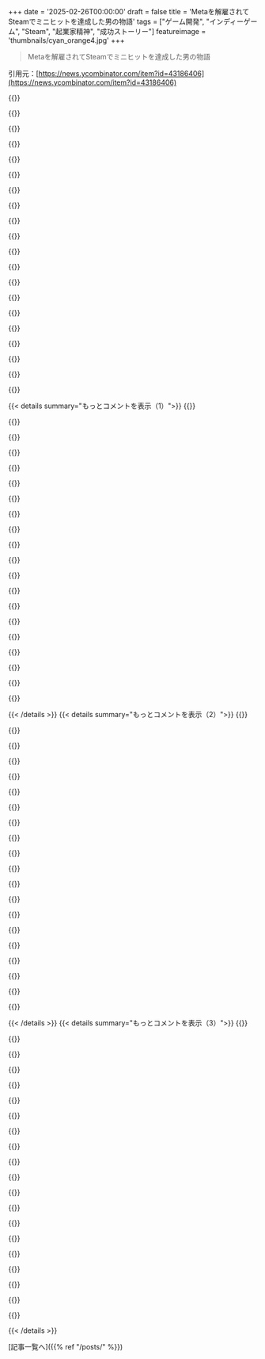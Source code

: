 +++
date = '2025-02-26T00:00:00'
draft = false
title = 'Metaを解雇されてSteamでミニヒットを達成した男の物語'
tags = ["ゲーム開発", "インディーゲーム", "Steam", "起業家精神", "成功ストーリー"]
featureimage = 'thumbnails/cyan_orange4.jpg'
+++

> Metaを解雇されてSteamでミニヒットを達成した男の物語

引用元：[https://news.ycombinator.com/item?id=43186406](https://news.ycombinator.com/item?id=43186406)

{{<matomeQuote body="素晴らしい仕事だね、Brian！短期間での成果に驚いているよ。インディーゲーム会社を始めたばかりなんだけど、いくつか関連する質問があってもいいかな？<br>1) 給料やマーケティング支援が必要なければ、パブリッシング契約にサインした？<br>2) アーリーアクセスとフルランチ、フルランチを選んだ理由は？<br>3) Steam以外での宣伝活動はどれくらい行った？事前の宣伝が成功に影響を与えたと思う？" userName="randfish" createdAt="2025-02-27T01:55:22" color="#ff5733">}}

{{<matomeQuote body="ありがとう、Rand！<br>1) 開発者の状況次第だけど、君の価値の見方は良いと思う。私のケースでは、4つの理由があったよ：経験豊富なパートナーの存在、手元にあるお金、優秀なアーティストとのコネクション、その名声が役立つということ。<br>2) EAは特定のゲームに合うけど、Ballionaireには1年で達成可能なビジョンがあったんだ。<br>3) トレーラーは非常に効果的なプロモーションツールだったよ。" userName="newobj" createdAt="2025-02-27T02:13:32" color="#785bff">}}

{{<matomeQuote body="”素晴らしいフックを持って、過剰なバランスを取らない。ちょっとしたジャンクを残す。スコープを小さくして早く完成させる。トロープを避けて目立つ。”<br>これは素晴らしいアドバイスだね。君の足跡を追えることを願っているよ！" userName="randfish" createdAt="2025-02-27T05:10:17" color="#785bff">}}

{{<matomeQuote body="正直言って、これは新しい創造的なものには良いアドバイスのように思えるね。" userName="mikeshi42" createdAt="2025-02-27T05:41:27" color="">}}

{{<matomeQuote body="ゲームを作り始めてからどれくらいでパブリッシャーにアプローチしたの？YCはしばしば創業者への投資の重要性を説くけど、収益やユーザーが必要とのことはちょっとダブルスタンダードのように感じているので、出版社と話し始めた段階や、契約を結んだ時の製品の状態が気になる。" userName="Apofis" createdAt="2025-02-27T03:48:49" color="">}}

{{<matomeQuote body="私もこれが気になって、パブリッシャーのサイトを見たよ。<br>サイトにはいくつかの情報があったが、まだ具体的な意見をOPから聞きたいと思っている。" userName="gcheong" createdAt="2025-02-27T18:42:37" color="">}}

{{<matomeQuote body="”素晴らしいフックを持って、過剰なバランスを取らない。ちょっとしたジャンクを残す。スコープを小さくして早く完成させる。トロープを避けて目立つ。”<br>限られたプレイ時間のあるゲームでは、Steamの2時間返金ポリシーとのバランスを取ることは可能？" userName="JansjoFromIkea" createdAt="2025-02-27T13:44:28" color="">}}

{{<matomeQuote body="個人的には、ゲームの全コンテンツを2時間以内で終わらせることができるなら、その時点で完成されていないか、金額に見合わないと思う。" userName="pc86" createdAt="2025-02-27T14:15:30" color="">}}

{{<matomeQuote body="2時間は映画や小説の内容に相当する。全てのゲームが何十時間も必要なわけではない。たぶん今のゲーマーの多くは、私のように年齢が高い人たちで、週に数時間しかゲームができないんだ。" userName="wjnc" createdAt="2025-02-27T14:54:11" color="">}}

{{<matomeQuote body="それは両方の見方があるね。2時間で終わる映画にもお金を払うし、JourneyやA Short Hikeのような1回のプレイで終わるゲームもある。" userName="mikepurvis" createdAt="2025-02-27T14:54:58" color="">}}

{{<matomeQuote body="その考えで会社を始めたことあるけど、失敗した。でもそのミッションには今でも賛同してるよ。" userName="michaelgburton" createdAt="2025-02-27T15:34:15" color="">}}

{{<matomeQuote body="短いゲームを作るつもりだったん？それとも何かを省略するサービスを提供しようとしたの？今は「自分でゲームを買って遊ぶ」と「他の人が遊んでるのを観る」っていう大きな違いがあると思う。例えば、10ドルでAC:Odysseyのベストな4-6時間を遊べるガイド付きツアーみたいなのがあったら面白いね。" userName="mikepurvis" createdAt="2025-02-27T15:57:35" color="#ff5733">}}

{{<matomeQuote body="自分はお金払ってゲーム体験を買うと思ってるから、嫌な部分を飛ばせるのはお金を払う価値がないと思う。悪いサイドメニューを出された時と同じで、そんなのにお金払いたくない！だから、嫌な部分がないゲームか、さっさと他のゲームに行くかの選択肢だね。" userName="rlpb" createdAt="2025-03-01T15:40:12" color="">}}

{{<matomeQuote body="XPブースターは自分は買わないけど、同じような葛藤はある。新作に対しては耐えられないかも。だから、バグが修正されてから2年後に20ドルで基盤となるゲームを買い、10ドルで「プレイヤーズダイジェスト」モッドを手に入れる感じかな。やっぱりPC限定になるのが難しいかも。" userName="mikepurvis" createdAt="2025-03-03T19:59:22" color="">}}

{{<matomeQuote body="短いゲームを作ってたよ。他のメディアと同じくらい濃密な娯楽を詰め込んだゲームをね。省略したゲームもいいアプローチだけど、最初から無駄を省いた短いゲームの方が楽しめてる。" userName="michaelgburton" createdAt="2025-03-04T18:51:44" color="">}}

{{<matomeQuote body="このアイデア好き！もはや40-100時間のプレイは正当化できないよ。Elden Ringの評判は良いけど、プレイ時間が多すぎてちょっと引いてる。半額で1/4の時間でのバージョンが欲しい。" userName="albumen" createdAt="2025-02-27T17:07:49" color="#ff5733">}}

{{<matomeQuote body="2時間のゲームに5ドル払うのは全然ありだよ。それって映画のチケットよりお得だし。" userName="Sohcahtoa82" createdAt="2025-02-27T17:20:17" color="#ff5733">}}

{{<matomeQuote body="私のPMとしての視点では、ゲームがメディア市場で優れてるのはお得だから。それに、1ドルあたり2時間のゲームプレイが理想で、そうなると映画に比べて購入するのが明確に得だと思う。" userName="tristor" createdAt="2025-02-27T17:25:05" color="#ff5733">}}

{{<matomeQuote body="そんな返金ポリシーを悪用する人なんて、実際にはそんなに多くないと思うけど。" userName="xvector" createdAt="2025-02-27T19:45:12" color="">}}

{{<matomeQuote body="＞「そのゲームの影響を受けた事例を見たことがあるが、これはあまり知られていない例だ」<br>そんなに人が悪用だと思ってるわけじゃない。ゲームの価値が時間に対して消費されるって考えが強くなってて、Steamの方針がその見方を強めているってことなんじゃないかな。" userName="JansjoFromIkea" createdAt="2025-02-27T22:18:53" color="">}}

{{< details summary="もっとコメントを表示（1）">}}
{{<matomeQuote body="お前的に、どういうフックが一番良かったと思う？" userName="acomms" createdAt="2025-02-27T15:07:51" color="">}}

{{<matomeQuote body="“バランスを崩さないで”って言葉はSpiffing Britがまた完璧にバランスの取れたゲームをプレイしろってことだね。" userName="TomK32" createdAt="2025-02-27T16:53:58" color="">}}

{{<matomeQuote body="面白いね、こんな質問をするのがマーケティングの人だなんて、Randらしいわ。" userName="butler14" createdAt="2025-02-27T09:18:58" color="">}}

{{<matomeQuote body="＞”ほとんどの出版社の価値はゲームのローンチ前にお金をもらうことで、ローンチ時のマーケティングにある”<br>これ、間違ってる？出版社は販売開始後にお金をくれるの？" userName="XCSme" createdAt="2025-02-27T02:03:24" color="">}}

{{<matomeQuote body="そう、販売開始後にお金をもらうのもあるけど、開発中に資金を提供する出版社もいるよ。契約内容はそれぞれ違うからね。Raw Furyは一部のゲームのために前払いをしてくれる。" userName="jotson" createdAt="2025-02-27T02:15:15" color="">}}

{{<matomeQuote body="＞”ゲームのローンチ前にお金をもらうことで、ローンチ時のマーケティングにある”<br>ゲーム以外のソフトウエアに対する出版社みたいなのってあるのかな？悪くない取引じゃない？" userName="theanonymousone" createdAt="2025-02-27T08:22:28" color="">}}

{{<matomeQuote body="それってまさにVCの仕事じゃないの？" userName="thatguy0900" createdAt="2025-02-27T15:56:16" color="">}}

{{<matomeQuote body="200,000ユニットって単なる「マイナーなヒット」とは程遠いよ。おめでとう！<br>プロジェクト中に、自分の直感で成功が確認できた一番大きなことは何だった？予想外の教訓は何だったの？出版者との仕事はどうだった？彼らがやった良いことと悪いことは？" userName="switz" createdAt="2025-02-26T22:34:15" color="#45d325">}}

{{<matomeQuote body="正直言うと、タイトル画面にいるダンシングスティックフィギュアだね。プロジェクトの早い段階で、3時にふらふらしながら作ったんだ。それがずっと残ってて、みんなが”これ本物？”って思ってくれたら、最終的には皆がそれでいいってなるんだ。アーティストが手足のアートを良くしてくれたけど結局それが定着したんだよね。賛否分かれるけど、みんな覚えてるよ。<br>予想外の教訓は、めっちゃ心配してたことが逆に良かったってことかな。OPなものやデジェネレートなものが人気だったってこと。結局、ゲームは個々人の体験なんだ。壊れた要素を見つけたら、その人にとってはそれが特別なんだよね。全体を見てデザインする必要はない。ゲームのバランスを取り過ぎないで。ジャンクを受け入れろ。" userName="newobj" createdAt="2025-02-26T23:31:16" color="#45d325">}}

{{<matomeQuote body="＞”めっちゃ心配してたことが逆に良かったってことかな。OPなものやデジェネレートなものが人気だった”<br>Ballionaireみたいなスコアアタックゲームで壊れた良さを発見するのが最高の醍醐味なんだよね。最初のプレイ中に、ボールが爆発するようなコンボを引いて、ゲームが一瞬ラグったりするのが超面白かった！<br>開発者によっては、壊れた要素を潰すために調整するけど、それは楽しみを奪う選択だよね。PVPゲームではそれが必要だけど、シングルプレイのスコアアタックじゃ、逆に楽しさを残すべきだよ。" userName="Sohcahtoa82" createdAt="2025-02-27T17:37:11" color="#38d3d3">}}

{{<matomeQuote body="“ダンスする棒人間”って聞いた瞬間、あのゲームだって分かったよ。私はストーナーじゃないし、ストーナー文化にも興味ないけど、あのフィギュアが音楽に合わせて踊るのを10分くらい見入っちゃった。理由は分からないけど、絶対にヒットだよ。冗談じゃなく、あの踊るキャラだけのアプリがあったら、お金払ってでも欲しい。" userName="Waterluvian" createdAt="2025-02-26T23:51:23" color="#ff5733">}}

{{<matomeQuote body="バランスの取れたゲームって面倒に感じるよね。誤った選択がなければポジティブな発見もないし、選択肢も意味を持たない。バランス重視派はこれを機能と勘違いしてるみたい。" userName="usrusr" createdAt="2025-02-27T09:41:51" color="">}}

{{<matomeQuote body="同意だよ。シングルプレイヤーのゲームで過剰なバランス調整は楽しさを奪う。シングルプレイヤーって言うのがポイントで、マルチプレイヤーでは完璧なバランスが必要なこともあるけど、シングルにその考え方を持ち込むのはおかしい。" userName="paol" createdAt="2025-02-27T09:56:04" color="">}}

{{<matomeQuote body="インターネットの問題は、競争心が漏れてくることだね。ゲームがシングルプレイヤーでも、他の人とプレイしてるのを見たり見せ合ったりするから。（これが原因で、パズルやミステリーボックス系のゲームが衰退したと思う）" userName="pjc50" createdAt="2025-02-27T10:27:54" color="#38d3d3">}}

{{<matomeQuote body="＞“ジャンクを受け入れろ”<br>これ大好き！Helldivers IIのリリースチームに関わってほしかった。" userName="redeux" createdAt="2025-02-26T23:45:37" color="">}}

{{<matomeQuote body="あのダンスする棒人間はMeta AIに基づいた研究論文の応用なの？<br>https://ai.meta.com/blog/ai-dataset-animation-drawings/" userName="_ache_" createdAt="2025-02-27T00:08:57" color="">}}

{{<matomeQuote body="あれはmixamoのストックアニメーションだよ。" userName="newobj" createdAt="2025-02-27T00:27:38" color="">}}

{{<matomeQuote body="ストックアセットってある意味最初の“AI”だよね。ゲーム開発では大体のことでAIよりもいい選択肢だと思う。" userName="chefandy" createdAt="2025-02-27T00:36:10" color="">}}

{{<matomeQuote body="ストックアセットは人間が作ってるから、人気のあるアセットの影響は似てるけど。" userName="johnnyanmac" createdAt="2025-02-27T05:15:07" color="">}}

{{<matomeQuote body="AIツールがゲーム開発のストックアセットをターゲットにしてるのは明らかだよね。音楽や3Dモデル、アニメーションなど、ストックアセットマーケットプレイスから買えるから、AIツールの会社はそれらを基にしたツールを売りたいと思ってるんだよ。" userName="chefandy" createdAt="2025-02-27T19:26:25" color="#ff5733">}}


{{< /details >}}
{{< details summary="もっとコメントを表示（2）">}}
{{<matomeQuote body="どっちもゲームに資産を持たせるための方法だよね。" userName="immibis" createdAt="2025-02-27T11:10:34" color="">}}

{{<matomeQuote body="そういう分類だとライブラリやパッケージもAIになっちゃうよね。それなら俺の家もAIだわ。" userName="malfist" createdAt="2025-02-27T12:58:28" color="">}}

{{<matomeQuote body="コードライブラリや家は「自分で作らなくてもゲーム資産を得られるもの」には入らないから別だよ。資産パッケージはそれに該当するから、定義上ストックアセットなんだよ。" userName="immibis" createdAt="2025-02-27T22:16:58" color="">}}

{{<matomeQuote body="アートに関して素晴らしい教訓だと思う。物事を「客観的に良いもの」にしようとするとダメで、人とのつながりや変なところが残るってこと。" userName="pjc50" createdAt="2025-02-27T10:26:14" color="#ff5733">}}

{{<matomeQuote body="ダンスしてる棒人間が人々に悪夢を与えるつもりだったの？" userName="kflgkans" createdAt="2025-02-27T19:53:30" color="">}}

{{<matomeQuote body="元の職場に30億人以上のユーザーがいると、20万人は少数に見えるかもね。でも、200kってゲームとしては素晴らしい数字だよね。俺の作品も200人使ってくれれば嬉しいのに。おめでとう！" userName="codetrotter" createdAt="2025-02-27T01:21:19" color="#ff5733">}}

{{<matomeQuote body="Metaは3.35億人のユーザーに対して67,000人の社員がいるから、1人あたり50,000ユーザーだよ。基準から見れば、この開発者はかなり良い成績だと思う。" userName="kbenson" createdAt="2025-02-27T01:25:16" color="">}}

{{<matomeQuote body="たとえパブリッシャーがいても、非常に小さいインディチームで200kは簡単に1%に到達するペースだよ。ネットワーク効果はすごいから、700kに到達するのも夢じゃない。" userName="johnnyanmac" createdAt="2025-02-27T05:20:18" color="#785bff">}}

{{<matomeQuote body="この記事は古いね。Steamが15歳って言ってるから、もう5年前の内容だな。7Mの数字は自己出版されたゲームの話で、OPはRaw Furyがパブリッシャー。Raw Furyは契約を公開してて、条件が厳しい。50/50の分配だけど、回収の中に利益比率が組み込まれてて変だと思う。OPが自分でマーケティングして、 tractionが出てから交渉してたらもっと良い条件が得られたかもしれんね。インディー開発者がパブリッシャーを選ぶ時の難しさがあるんだ。良いパブリッシャーほど取り分が高いし、新しいパブリッシャーは実績がないから良い契約が来やすい。自分たちはHooded Horseと契約したけど、ここは契約条件が良くてかなり効果的なんだ。だから、自己出版が一番の選択肢だと思う。前回はそれでマーケティングをしてパブリッシャーの代わりを務めたよ。" userName="Danieru" createdAt="2025-02-27T06:45:40" color="#45d325">}}

{{<matomeQuote body="確かに、この記事の公開日が見当たらないから、ソースコードをチェックしたら、”datePublished”が”2020-08-06T07:12:56+00:00”になってるのを見つけたよ。ブログって大概、CMSを使ってるから、コードの中に日付が埋め込まれていることが多いんだ。" userName="WA" createdAt="2025-02-27T12:57:29" color="">}}

{{<matomeQuote body="日付がわからないのは残念だけど、古いとは思わなかった。逆に言えば、基準が下がってSteamに提出されるゲームが増えるかもね。全体的な収入の話だと思ったけど、色々なカットの影響で、実際に手元に残るお金を想像するのは難しいね。それに、自己出版が一番の選択というのは賛同できる。だけど、本当に販売のプロが必要だと思う。クオリティの高いゲームを作っても、誰にも知られないなら意味がないし。だから、ノウハウを持つパートナーを探すのが重要なんじゃないかな。" userName="johnnyanmac" createdAt="2025-02-27T09:36:03" color="#ff5c5c">}}

{{<matomeQuote body="彼がパブリッシャーにアーティストを紹介されて、ゲーム成功の大きな要素になったって言ってたのは重要だよね。" userName="lubesGordi" createdAt="2025-02-27T15:14:56" color="">}}

{{<matomeQuote body="BallionaireのWikiがwiki.ggに必要ってリクエストがあったので、ここに作ったんだ。もし構造化データが簡単にアクセスできるなら、MediaWiki APIを使ってアイテムや他のエンティティの自動ページを作るのが簡単だよ。例のリポジトリも公開してて、Infoboxのテンプレートがあるといいんだけど、ドキュメントが読めるから確認してね。連絡が欲しい場合は、自己紹介にメールアドレスがあるから、テンプレートを作るのも手伝ってあげるよ！" userName="RheingoldRiver" createdAt="2025-02-27T00:50:25" color="">}}

{{<matomeQuote body="少し脱線だけど、ここでサポートを提供しているのを見るのは嬉しいね。Liquipediaのウィキの管理をしてた時に名前を見たのを覚えてるよ。その時、ウィキのプロバイダーとの苦労があったと思うけど、今でもその分野にいるなら良かった！" userName="Ragnarork" createdAt="2025-02-27T13:43:41" color="">}}

{{<matomeQuote body="みんなが話してるゲームを教えてくれてありがとう！既にウィッシュリストに入れてるよ。" userName="genewitch" createdAt="2025-02-27T09:07:42" color="">}}

{{<matomeQuote body="あんまりプライベートなことを聞きたくないけど、ゲーム制作が私生活にどう影響したのか気になる。家で働いてた時に家庭がどうだったのか。大手テック企業で働かずにゲームに集中することについて、誰かが不満に思ったりしなかったの？本業の合間でのスタートアップやサイドプロジェクトでいつも反対に遭ってるから、どうだったのか聞きたい。" userName="guywithahat" createdAt="2025-02-27T01:39:03" color="">}}

{{<matomeQuote body="家族（妻と子供）とこの1年間はほぼこれに集中するって話し合ったから、実際そうなったんだ。みんなが応援してくれたのは、長い間これをやりたがってたから。実際に tractionがあったから、これは時間を投資する価値があるってみんな納得してくれたよ。大手テック企業の仕事に戻らなかったことに、誰も不満を持ってなかったんだ。FAANGで20年過ごしていたからね。" userName="newobj" createdAt="2025-02-27T01:55:53" color="#ff5c5c">}}

{{<matomeQuote body="一年間のゲームプロジェクトを計画して実際に一年で終わらせるなんて、正直すごいよね！どれだけの予定してた機能をカットしたの？" userName="Nition" createdAt="2025-02-27T02:11:26" color="#45d325">}}

{{<matomeQuote body="全然カットしてないよ。契約通りに納品したから。" userName="newobj" createdAt="2025-02-27T02:14:12" color="">}}

{{<matomeQuote body="ビジネスソフトを書く日常の仕事をしてる人がゲーム開発をやると、楽にコードが書ける分、管理とか発送作業を避けがちだよね。でも、企業からゲーム開発に転職して、きちんとした経験を活かしながら Disciplineを保てるのは素晴らしい、すごく尊敬する。" userName="p1necone" createdAt="2025-02-27T03:21:34" color="#ff33a1">}}


{{< /details >}}
{{< details summary="もっとコメントを表示（3）">}}
{{<matomeQuote body="企業経験があっても大変なんだよね。けど、OPはすでにゲーム開発の経験があって、技術的な範囲を低く保ったのかもしれないし、割とストレスの少ない状況だったから、スムーズな開発になったのかも。" userName="johnnyanmac" createdAt="2025-02-27T05:25:26" color="">}}

{{<matomeQuote body="そうよね。昔のカートリッジゲームシステムの時代みたいで、開発者がROMに焼いたのが最終的なゲームだったんだよね。" userName="em3rgent0rdr" createdAt="2025-02-27T02:34:12" color="">}}

{{<matomeQuote body="＞しかし、スタートアップや副業に取り組むときはいつも反発に直面してて...彼女から？たぶん、普通の人は、相手の副業に問題がないけど、時間が家族に足りないとか、主な収入源なのにお金が十分でないことが問題な気がする。" userName="raincole" createdAt="2025-02-27T02:16:13" color="">}}

{{<matomeQuote body="OPがMetaで10年間働いてて、2013年から始めたなら、数年は bills の心配しなくてもいいお金があるんじゃないかな。" userName="hijinks" createdAt="2025-02-27T02:10:05" color="">}}

{{<matomeQuote body="株だけで億単位の資産を持ってる可能性が高いね、売ってなければですが。" userName="n9com" createdAt="2025-02-27T13:06:05" color="#45d325">}}

{{<matomeQuote body="その通りだね。彼はFacebookで10年もバリバリ働いてたから、お金には困ってないはず。資産は1000万超えてるかも。" userName="dot1x" createdAt="2025-03-02T12:15:01" color="">}}

{{<matomeQuote body="お金が入ってこないと、周りからの反発がすごいよね。頑張って働いているのに、ストレスばかりで経済的に苦しいのが見えると、成果が見えないのが辛いってことなんだろうな。" userName="XCSme" createdAt="2025-02-27T02:02:12" color="">}}

{{<matomeQuote body="ゲーム業界は競争が激しいし、立ち上げから1年間はほとんどお金入らないからね。OPの話はインスパイアーされるけど、奥さんが高給取りの旦那がゲーム開発に取り組むの見て不満になるのも分かる。私も前のスタートアップの時、友達に高給を捨てて情熱で働くことへの反発を受けたから、OPの社会的なダイナミクスは気になる。" userName="guywithahat" createdAt="2025-02-27T02:21:34" color="#785bff">}}

{{<matomeQuote body="＞“OPが4000人の顧客にリリースするのは不可能じゃなかった”<br>出版社の存在は大きいよね。でも、4000本売れたら多くのインディーには成功と言えるかも。ただ、OPにはかなりの貯金やRSUがあったから、一般の人たちが夢見るような状況だと思うよ。" userName="johnnyanmac" createdAt="2025-02-27T05:34:07" color="#ff33a1">}}

{{<matomeQuote body="スタートアップによるけど、VC資金がすぐ入ってくるわけじゃない。私の経験では、創業者たちは成功するまで給料少ないし、ノンファウンダーでも給料は見込みの未来の株式のためだから。大半の従業員より低いことも多い。" userName="jlokier" createdAt="2025-02-27T15:45:58" color="">}}

{{<matomeQuote body="VC資金は競争が激しいし、集めるのに時間がかかる。私の最初のスタートアップは資金集めばかりに数ヶ月無駄にしたこともある。OPも創業者だったけど、家族からのサポートが得られないのは普通だし、失敗したスタートアップが離婚につながることもあるんだよね。" userName="guywithahat" createdAt="2025-02-28T02:34:35" color="#ff5c5c">}}

{{<matomeQuote body="彼はFacebookで10年間働いてたから、経済的なストレスが少ない関係を保てたんじゃないかな。10年分の報酬やコロナの影響での資産増加を考えると、かなりの資産を持ってるはずだからね。" userName="yieldcrv" createdAt="2025-02-27T04:04:40" color="">}}

{{<matomeQuote body="パートナーがスタートアップや副業を阻止するって、99％の人と同じだよね。大手テック企業で働いてない人でも、充実した人生は送れるし。" userName="GlacierFox" createdAt="2025-02-27T01:58:58" color="">}}

{{<matomeQuote body="“大手テック”と“スタートアップ”の間には大きなギャップがある。OPのやったことは、大手で働くのとはかなり違う珍しいことだと思うよ。" userName="williamdclt" createdAt="2025-02-27T15:20:43" color="">}}

{{<matomeQuote body="私はパートナーとスタートアップや副業をしてきたから問題ないけど、家計が依存しているなら家族全体の決断が必要だね。子供がいる時は、育児との両立を考えなきゃならないから。" userName="ascorbic" createdAt="2025-02-27T07:40:47" color="">}}

{{<matomeQuote body="もっと良いパートナーを見つけるべきだね。" userName="peterkelly" createdAt="2025-02-27T02:02:39" color="">}}

{{<matomeQuote body="詳しいことがわからないのに判断するのは良くないよ。" userName="JohnnyMarcone" createdAt="2025-02-27T15:32:01" color="">}}

{{<matomeQuote body="パートナーが自分の興味にあまり乗り気じゃないってのは変な関係だよね。家族が楽に暮らせるなら、なおさら。" userName="somenameforme" createdAt="2025-02-27T03:59:01" color="">}}

{{<matomeQuote body="いい父親や夫になるためには、ただ食べさせるだけじゃ不十分だよ。" userName="protonbob" createdAt="2025-02-27T14:24:32" color="">}}

{{<matomeQuote body="すごいね、その経験がいくつかの人にとってはアイコニックになったと思うよ。人生のレモンを甘い勝利に変えるのは素晴らしい。あんたは、1日8時間以上、週7日も集中して働けたんだね。質問が二つあるんだけど、もし5時間の労働を何ヶ月も続けたら、プロジェクトは成功したと思う？それとも他にも要因があった？あと、重要だったネットワーキングのリソースとかDiscordがあれば教えてほしいな。出版社の話もあったし、人に依存することでモチベーションが上がるからさ。" userName="zug_zug" createdAt="2025-02-27T12:19:43" color="#ff33a1">}}


{{< /details >}}


[記事一覧へ]({{% ref "/posts/" %}})
